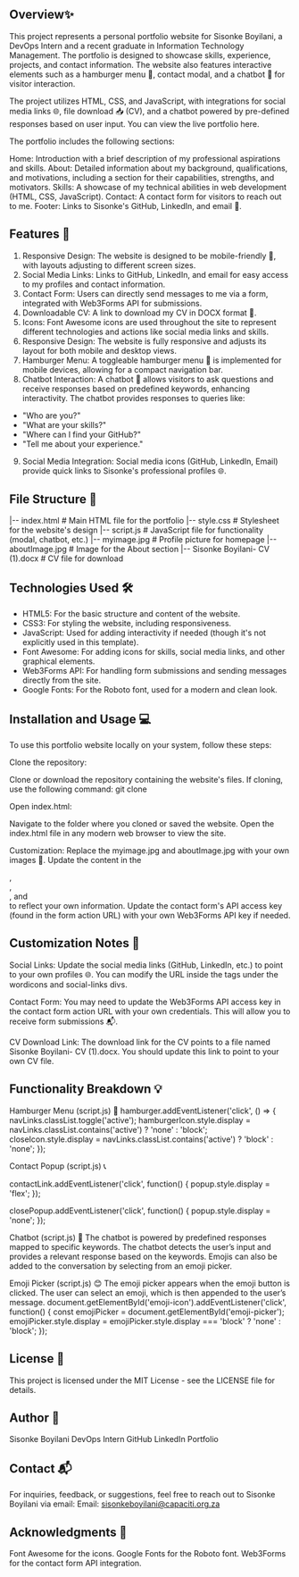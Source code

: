 ## **Overview**✨

This project represents a personal portfolio website for Sisonke Boyilani, a DevOps Intern and a recent graduate in Information Technology Management. The portfolio is designed to showcase skills, experience, projects, and contact information. The website also features interactive elements such as a hamburger menu 🍔, contact modal, and a chatbot 🤖 for visitor interaction.

The project utilizes HTML, CSS, and JavaScript, with integrations for social media links 🌐, file download 📥 (CV), and a chatbot powered by pre-defined responses based on user input. You can view the live portfolio here.

The portfolio includes the following sections:

Home: Introduction with a brief description of my professional aspirations and skills.
About: Detailed information about my background, qualifications, and motivations, including a section for their capabilities, strengths, and motivators.
Skills: A showcase of my technical abilities in web development (HTML, CSS, JavaScript).
Contact: A contact form for visitors to reach out to me.
Footer: Links to Sisonke's GitHub, LinkedIn, and email 📧.

## **Features** 🌟

1. Responsive Design: The website is designed to be mobile-friendly 📱, with layouts adjusting to different screen sizes.
2. Social Media Links: Links to GitHub, LinkedIn, and email for easy access to my profiles and contact information.
3. Contact Form: Users can directly send messages to me via a form, integrated with Web3Forms API for submissions.
4. Downloadable CV: A link to download my CV in DOCX format 📄.
5. Icons: Font Awesome icons are used throughout the site to represent different technologies and actions like social media links and skills.
6. Responsive Design: The website is fully responsive and adjusts its layout for both mobile and desktop views.
7. Hamburger Menu: A toggleable hamburger menu 🍔 is implemented for mobile devices, allowing for a compact navigation bar.
8. Chatbot Interaction: A chatbot 🤖 allows visitors to ask questions and receive responses based on predefined keywords, enhancing interactivity. The chatbot provides responses to queries like:
- "Who are you?"
- "What are your skills?"
- "Where can I find your GitHub?"
- "Tell me about your experience."
9. Social Media Integration: Social media icons (GitHub, LinkedIn, Email) provide quick links to Sisonke's professional profiles 🌐.

## **File Structure** 📂

|-- index.html # Main HTML file for the portfolio
|-- style.css # Stylesheet for the website's design
|-- script.js # JavaScript file for functionality (modal, chatbot, etc.)
|-- myimage.jpg # Profile picture for homepage
|-- aboutImage.jpg # Image for the About section
|-- Sisonke Boyilani- CV (1).docx # CV file for download

## **Technologies Used 🛠️** 

- HTML5: For the basic structure and content of the website.
- CSS3: For styling the website, including responsiveness.
- JavaScript: Used for adding interactivity if needed (though it's not explicitly used in this template).
- Font Awesome: For adding icons for skills, social media links, and other graphical elements.
- Web3Forms API: For handling form submissions and sending messages directly from the site.
- Google Fonts: For the Roboto font, used for a modern and clean look.

## **Installation and Usage 💻**
To use this portfolio website locally on your system, follow these steps:

Clone the repository:

Clone or download the repository containing the website's files.
If cloning, use the following command:
git clone <repository-url>

Open index.html:

Navigate to the folder where you cloned or saved the website.
Open the index.html file in any modern web browser to view the site.

Customization:
Replace the myimage.jpg and aboutImage.jpg with your own images 📸.
Update the content in the <section id="home">, <section id="about">, <section id="skills">, and <section id="contact"> to reflect your own information.
Update the contact form's API access key (found in the form action URL) with your own Web3Forms API key if needed.

## **Customization Notes 📝**

Social Links: Update the social media links (GitHub, LinkedIn, etc.) to point to your own profiles 🌐. You can modify the URL inside the <a> tags under the wordicons and social-links divs.

Contact Form: You may need to update the Web3Forms API access key in the contact form action URL with your own credentials. This will allow you to receive form submissions 📬.

CV Download Link: The download link for the CV points to a file named Sisonke Boyilani- CV (1).docx. You should update this link to point to your own CV file.

## **Functionality Breakdown 💡**

Hamburger Menu (script.js) 🍔
hamburger.addEventListener('click', () => {
    navLinks.classList.toggle('active');
    hamburgerIcon.style.display = navLinks.classList.contains('active') ? 'none' : 'block';
    closeIcon.style.display = navLinks.classList.contains('active') ? 'block' : 'none';
});

Contact Popup (script.js) 📞

contactLink.addEventListener('click', function() {
    popup.style.display = 'flex';
});

closePopup.addEventListener('click', function() {
    popup.style.display = 'none';
});

Chatbot (script.js) 🤖
The chatbot is powered by predefined responses mapped to specific keywords. The chatbot detects the user’s input and provides a relevant response based on the keywords. Emojis can also be added to the conversation by selecting from an emoji picker.

Emoji Picker (script.js) 😊
The emoji picker appears when the emoji button is clicked. The user can select an emoji, which is then appended to the user’s message.
document.getElementById('emoji-icon').addEventListener('click', function() {
    const emojiPicker = document.getElementById('emoji-picker');
    emojiPicker.style.display = emojiPicker.style.display === 'block' ? 'none' : 'block';
});

## **License 📄**
This project is licensed under the MIT License - see the LICENSE file for details.

## **Author 👤**
Sisonke Boyilani
DevOps Intern
GitHub
LinkedIn
Portfolio

## **Contact 📬**
For inquiries, feedback, or suggestions, feel free to reach out to Sisonke Boyilani via email:
Email: sisonkeboyilani@capaciti.org.za

## **Acknowledgments 🙏**
Font Awesome for the icons.
Google Fonts for the Roboto font.
Web3Forms for the contact form API integration.



